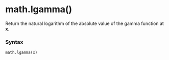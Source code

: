 # math.lgamma()

Return the natural logarithm of the absolute value of the gamma function at **x**.

### Syntax

```python
math.lgamma(x)
```